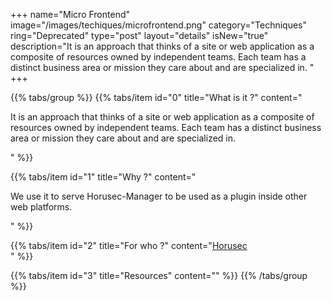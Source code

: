 +++
name="Micro Frontend"
image="/images/techiques/microfrontend.png"
category="Techniques"
ring="Deprecated"
type="post"
layout="details"
isNew="true"
description="It is an approach that thinks of a site or web application as a composite of resources owned by independent teams. Each team has a distinct business area or mission they care about and are specialized in. "
+++

{{% tabs/group %}}
  {{% tabs/item id="0" title="What is it ?" content="<p>It is an approach that thinks of a site or web application as a composite of resources owned by independent teams. Each team has a distinct business area or mission they care about and are specialized in.</p>" %}}
  
  {{% tabs/item id="1" title="Why ?" content="<p>We use it to serve Horusec-Manager to be used as a plugin inside other web platforms.</p>" %}}
  
  {{% tabs/item id="2" title="For who ?" content="<a href='https://horusec.io/site/'>Horusec</a><br />" %}}

  {{% tabs/item id="3" title="Resources" content="" %}}
{{% /tabs/group %}}